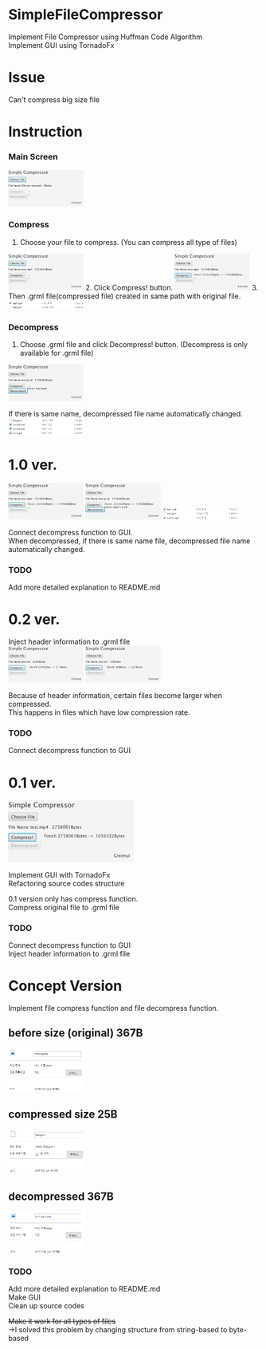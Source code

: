 # SimpleFileCompressor  

Implement File Compressor using Huffman Code Algorithm   
Implement GUI using TornadoFx   


# Issue   
Can't compress big size file   
   
# Instruction   

### Main Screen   
<img src="./Screenshots/instruction/1.png" width="30%" height="30%">   
         
### Compress    

1. Choose your file to compress. (You can compress all type of files)   
<img src="./Screenshots/instruction/2.png" width="30%" height="30%">   
2. Click Compress! button.   
<img src="./Screenshots/instruction/3.png" width="30%" height="30%">   
3. Then .grml file(compressed file) created in same path with original file.    
<img src="./Screenshots/instruction/4.png" width="30%" height="30%">    

### Decompress    

1. Choose .grml file and click Decompress! button. (Decompress is only available for .grml file)   
<img src="./Screenshots/instruction/5.png" width="30%" height="30%">   
   
If there is same name, decompressed file name automatically changed.   
<img src="./Screenshots/instruction/6.png" width="30%" height="30%">   
     
# 1.0 ver.   
<img src="./Screenshots/10/comp.png" width="30%" height="30%">   <img src="./Screenshots/10/decomp.png" width="30%" height="30%">   <img src="./Screenshots/10/compare.png" width="30%" height="30%">   

Connect decompress function to GUI.   
When decompressed, if there is same name file, decompressed file name automatically changed.   

### TODO
Add more detailed explanation to README.md     

   
# 0.2 ver.   
Inject header information to .grml file   
<img src="./Screenshots/02/02ver.png" width="30%" height="30%">   <img src="./Screenshots/02/02verSmall.png" width="30%" height="30%">    


Because of header information, certain files become larger when compressed.   
This happens in files which have low compression rate.   
   
### TODO   
Connect decompress function to GUI   


# 0.1 ver.   

<img src="./Screenshots/01/01ver.png" width="50%" height="50%">   

Implement GUI with TornadoFx   
Refactoring source codes structure   

0.1 version only has compress function.   
Compress original file to .grml file   


### TODO    
Connect decompress function to GUI   
Inject header information to .grml file    

# Concept Version   

Implement file compress function and file decompress function.   
   

## before size (original) 367B  

<img src="./Screenshots/concept/before.png" width="30%" height="30%">   

## compressed size 25B  

<img src="./Screenshots/concept/comp.png" width="30%" height="30%">  

## decompressed 367B  

<img src="./Screenshots/concept/decomp.png" width="30%" height="30%">  

### TODO 
Add more detailed explanation to README.md  
Make GUI  
Clean up source codes  

~~Make it work for all types of files~~  
->I solved this problem by changing structure from string-based to byte-based  


